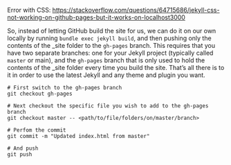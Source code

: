Error with CSS: https://stackoverflow.com/questions/64715686/jekyll-css-not-working-on-github-pages-but-it-works-on-localhost3000

So, instead of letting GitHub build the site for us, we can do it on our own locally by running `bundle exec jekyll build`, and then pushing only the contents of the _site folder to the `gh-pages` branch. This requires that you have two separate branches: one for your Jekyll project (typically called `master` or main), and the `gh-pages` branch that is only used to hold the contents of the _site folder every time you build the site. That’s all there is to it in order to use the latest Jekyll and any theme and plugin you want.

```
# First switch to the gh-pages branch
git checkout gh-pages

# Next checkout the specific file you wish to add to the gh-pages branch
git checkout master -- <path/to/file/folders/on/master/branch>

# Perfom the commit
git commit -m "Updated index.html from master"

# And push
git push 
```